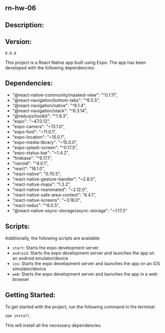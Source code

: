 ## rn-hw-06

## Description:

## Version:

`0.0.0`

This project is a React Native app built using Expo. The app has been developed with the following dependencies:

## Dependencies:

- "@react-native-community/masked-view": "^0.1.11",
- "@react-navigation/bottom-tabs": "^6.5.5",
- "@react-navigation/native": "^6.1.4",
- "@react-navigation/stack": "^6.3.14",
- "@reduxjs/toolkit": "^1.9.3",
- "expo": "~47.0.12",
- "expo-camera": "~13.1.0",
- "expo-font": "~11.0.1",
- "expo-location": "~15.0.1",
- "expo-media-library": "~15.0.0",
- "expo-splash-screen": "^0.17.5",
- "expo-status-bar": "~1.4.2",
- "firebase": "^9.17.1",
- "nanoid": "^4.0.1",
- "react": "18.1.0",
- "react-native": "0.70.5",
- "react-native-gesture-handler": "~2.8.0",
- "react-native-maps": "1.3.2",
- "react-native-reanimated": "~2.12.0",
- "react-native-safe-area-context": "4.4.1",
- "react-native-screens": "~3.18.0",
- "react-redux": "^8.0.5",
- "@react-native-async-storage/async-storage": "~1.17.3"

## Scripts:

Additionally, the following scripts are available:

- `start`: Starts the expo development server
- `android`: Starts the expo development server and launches the app on an android emulator/device
- `ios`: Starts the expo development server and launches the app on an iOS simulator/device
- `web`: Starts the expo development server and launches the app in a web browser

## Getting Started:

To get started with the project, run the following command in the terminal:

```bash
npm install
```

This will install all the necessary dependencies.
